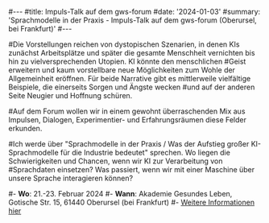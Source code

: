 #---
#title: Impuls-Talk auf dem gws-forum
#date: '2024-01-03'
#summary: 'Sprachmodelle in der Praxis - Impuls-Talk auf dem gws-forum (Oberursel, bei Frankfurt)'
#---

#Die Vorstellungen reichen von dystopischen Szenarien, in denen KIs zunächst Arbeitsplätze und später die gesamte Menschheit vernichten bis hin zu vielversprechenden Utopien. KI könnte den menschlichen #Geist erweitern und kaum vorstellbare neue Möglichkeiten zum Wohle der Allgemeinheit eröffnen. Für beide Narrative gibt es mittlerweile vielfältige Beispiele, die einerseits Sorgen und Ängste wecken #und auf der anderen Seite Neugier und Hoffnung schüren. 

#Auf dem Forum wollen wir in einem gewohnt überraschenden Mix aus Impulsen, Dialogen, Experimentier- und Erfahrungsräumen diese Felder erkunden.

#Ich werde über "Sprachmodelle in der Praxis / Was der Aufstieg großer KI-Sprachmodelle für die Industrie bedeutet" sprechen. Wo liegen die Schwierigkeiten und Chancen, wenn wir KI zur Verarbeitung von #Sprachdaten einsetzen? Was passiert, wenn wir mit einer Maschine über unsere Sprache interagieren können?

#- **Wo**: 21.-23. Februar 2024
#- **Wann**: Akademie Gesundes Leben, Gotische Str. 15, 61440 Oberursel (bei Frankfurt)
#- [Weitere Informationen hier](https://www.gws-netzwerk.de/forum/2024/)

